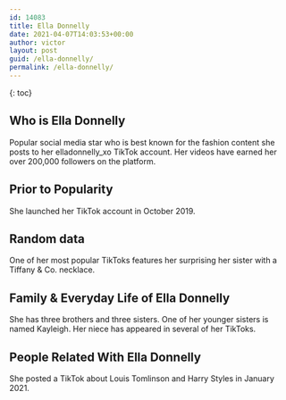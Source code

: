 ```yaml
---
id: 14083
title: Ella Donnelly
date: 2021-04-07T14:03:53+00:00
author: victor
layout: post
guid: /ella-donnelly/
permalink: /ella-donnelly/
---
```



{: toc}


## Who is Ella Donnelly



Popular social media star who is best known for the fashion content she posts to her elladonnelly_xo TikTok account. Her videos have earned her over 200,000 followers on the platform. 

                
                
                
## Prior to Popularity



She launched her TikTok account in October 2019. 

                
                
                
## Random data



One of her most popular TikToks features her surprising her sister with a Tiffany & Co. necklace. 

                
                
                
## Family & Everyday Life of Ella Donnelly



She has three brothers and three sisters. One of her younger sisters is named Kayleigh. Her niece has appeared in several of her TikToks. 

                
                
                
## People Related With Ella Donnelly



She posted a TikTok about Louis Tomlinson and Harry Styles in January 2021.

                
              
            
          
          
          
